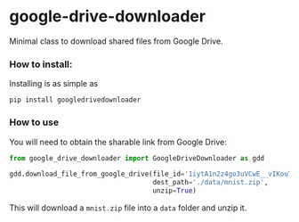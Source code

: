 # google-drive-downloader
Minimal class to download shared files from Google Drive.

### How to install:
Installing is as simple as

```
pip install googledrivedownloader
```

### How to use
You will need to obtain the sharable link from Google Drive:

```python
from google_drive_downloader import GoogleDriveDownloader as gdd

gdd.download_file_from_google_drive(file_id='1iytA1n2z4go3uVCwE__vIKouTKyIDjEq',
                                    dest_path='./data/mnist.zip',
                                    unzip=True)
```
This will download a `mnist.zip` file into a `data` folder and unzip it.
